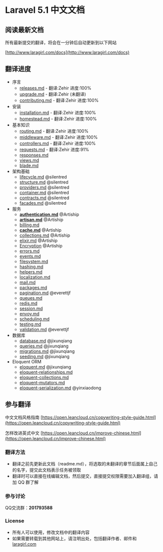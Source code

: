 # Laravel 5.1 中文文档

## 阅读最新文档

所有最新提交的翻译，将会在一分钟后自动更新到以下网站

[http://www.laragirl.com/docs](http://www.laragirl.com/docs)

## 翻译进度

- 序言
    - [releases.md](http://laragirl.com/docs/5.1/releases) - 翻译:Zehir 进度:100%
    - [upgrade.md](http://laragirl.com/docs/5.1/upgrade) - 翻译:Zehir (未翻译)
    - [contributing.md](http://laragirl.com/docs/5.1/contributions) - 翻译:Zehir 进度:100%
- 安装
    - [installation.md](http://laragirl.com/docs/5.1/installation) - 翻译:Zehir 进度:100%
    - [homestead.md](http://laragirl.com/docs/5.1/homestead) - 翻译:Zehir 进度:100%
- 基本知识
    - [routing.md](http://laragirl.com/docs/5.1/routing) - 翻译:Zehir 进度:100%
    - [middleware.md](http://laragirl.com/docs/5.1/middleware) - 翻译:Zehir 进度:100%
    - [controllers.md](http://laragirl.com/docs/5.1/controllers) - 翻译:Zehir 进度:100%
    - [requests.md](http://laragirl.com/docs/5.1/requests) - 翻译:Zehir 进度:91%
    - [responses.md](http://laragirl.com/docs/5.1/responses)
    - [views.md](http://laragirl.com/docs/5.1/views)
    - [blade.md](http://laragirl.com/docs/5.1/blade)
- 架构基础
    - [lifecycle.md](http://laragirl.com/docs/5.1/lifecycle) @silentred
    - [structure.md](http://laragirl.com/docs/5.1/structure) @silentred
    - [providers.md](http://laragirl.com/docs/5.1/providers) @silentred
    - [container.md](http://laragirl.com/docs/5.1/container) @silentred
    - [contracts.md](http://laragirl.com/docs/5.1/contracts) @silentred
    - [facades.md](http://laragirl.com/docs/5.1/facades) @silentred
- 服务
    - [**authentication.md**](http://laragirl.com/docs/5.1/authentication) @Artiship
    - [**artisan.md**](http://laragirl.com/docs/5.1/artisan)  @Artiship
    - [billing.md](http://laragirl.com/docs/5.1/billing)
    - [**cache.md**](http://laragirl.com/docs/5.1/cache)  @Artiship
    - [collections.md](http://laragirl.com/docs/5.1/collections) @Artiship
    - [elixir.md](http://laragirl.com/docs/5.1/elixir) @Artiship
    - [Encryption](http://laragirl.com/docs/5.1/encryption) @Artiship
    - [errors.md](http://laragirl.com/docs/5.1/errors)
    - [events.md](http://laragirl.com/docs/5.1/events)
    - [filesystem.md](http://laragirl.com/docs/5.1/filesystem)
    - [hashing.md](http://laragirl.com/docs/5.1/hashing)
    - [helpers.md](http://laragirl.com/docs/5.1/helpers)
    - [localization.md](http://laragirl.com/docs/5.1/localization)
    - [mail.md](http://laragirl.com/docs/5.1/mail)
    - [packages.md](http://laragirl.com/docs/5.1/packages)
    - [pagination.md](http://laragirl.com/docs/5.1/pagination) @everettjf
    - [queues.md](http://laragirl.com/docs/5.1/queues)
    - [redis.md](http://laragirl.com/docs/5.1/redis)
    - [session.md](http://laragirl.com/docs/5.1/session)
    - [envoy.md](http://laragirl.com/docs/5.1/envoy)
    - [scheduling.md](http://laragirl.com/docs/5.1/scheduling)
    - [testing.md](http://laragirl.com/docs/5.1/testing)
    - [validation.md](http://laragirl.com/docs/5.1/validation) @everettjf
- 数据库
    - [database.md](http://laragirl.com/docs/5.1/database)  @jixunqiang
    - [queries.md](http://laragirl.com/docs/5.1/queries) @jixunqiang
    - [migrations.md](http://laragirl.com/docs/5.1/migrations) @jixunqiang
    - [seeding.md](http://laragirl.com/docs/5.1/seeding) @jixunqiang
- Eloquent ORM
    - [eloquent.md](http://laragirl.com/docs/5.1/eloquent)  @jixunqiang 
    - [eloquent-relationships.md](http://laragirl.com/docs/5.1/eloquent-relationships)  
    - [eloquent-collections.md](http://laragirl.com/docs/5.1/eloquent-collections)  
    - [eloquent-mutators.md](http://laragirl.com/docs/5.1/eloquent-mutators)  
    - [eloquent-serialization.md](http://laragirl.com/docs/5.1/eloquent-serialization)  @yinxiaodong

## 参与翻译

中文文档风格指南 [https://open.leancloud.cn/copywriting-style-guide.html](https://open.leancloud.cn/copywriting-style-guide.html)

怎样改进英式中文 [https://open.leancloud.cn/improve-chinese.html](https://open.leancloud.cn/improve-chinese.html)

### 翻译方法

- 翻译之前先更新此文档（readme.md），将选取的未翻译的章节后面属上自己的名字，提交此文档表示任务被领取
- 翻译时可以直接在线编辑文档，然后提交，直接提交权限需要加入翻译组，请加 QQ 群了解

### 参与讨论

QQ交流群：**201793588**

### License

- 所有人可以使用，修改文档中的翻译内容
- 如果需要转载到其他网站上，请注明出处，包括翻译作者、邮件和 [laragirl.com](http://laragirl.com)


